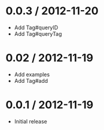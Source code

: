 
0.0.3 / 2012-11-20
==================

  * Add Tag#queryID
  * Add Tag#queryTag

0.02 / 2012-11-19
=================

  * Add examples
  * Add Tag#add

0.0.1 / 2012-11-19
==================

  * Initial release
